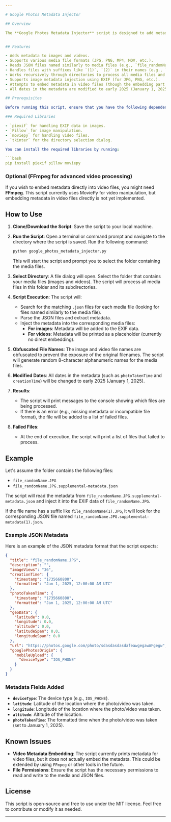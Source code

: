 ```yaml
---

# Google Photos Metadata Injector

## Overview

The **Google Photos Metadata Injector** script is designed to add metadata (such as geolocation, device type, and photo taken time) from JSON files to image and video files (e.g., JPG, MP4, MOV). It processes media files by reading metadata from associated `.json` files and injects it into the media files (EXIF metadata for images and a custom tag for videos). The script works recursively across directories, allowing you to process an entire folder structure.


## Features

- Adds metadata to images and videos.
- Supports various media file formats (JPG, PNG, MP4, MOV, etc.).
- Reads JSON files named similarly to media files (e.g., `file_randomName.JPG.supplemental-metadata.json`).
- Handles files with suffixes like `(1)`, `(2)` in their names (e.g., `file_randomName(1).JPG` and `file_randomName.JPG.supplemental-metadata(1).json`).
- Works recursively through directories to process all media files and matching JSON files.
- Supports image metadata injection using EXIF (for JPG, PNG, etc.).
- Attempts to embed metadata in video files (though the embedding part is a placeholder for future implementation).
- All dates in the metadata are modified to early 2025 (January 1, 2025).

## Prerequisites

Before running this script, ensure that you have the following dependencies installed:

### Required Libraries

- `piexif` for handling EXIF data in images.
- `Pillow` for image manipulation.
- `moviepy` for handling video files.
- `tkinter` for the directory selection dialog.

You can install the required libraries by running:

```bash
pip install piexif pillow moviepy
```

### Optional (FFmpeg for advanced video processing)
If you wish to embed metadata directly into video files, you might need **FFmpeg**. This script currently uses MoviePy for video manipulation, but embedding metadata in video files directly is not yet implemented.

## How to Use

1. **Clone/Download the Script**:
   Save the script to your local machine.

2. **Run the Script**:
   Open a terminal or command prompt and navigate to the directory where the script is saved. Run the following command:

   ```bash
   python google_photos_metadata_injector.py
   ```

   This will start the script and prompt you to select the folder containing the media files.

3. **Select Directory**:
   A file dialog will open. Select the folder that contains your media files (images and videos). The script will process all media files in this folder and its subdirectories.

4. **Script Execution**:
   The script will:
   - Search for the matching `.json` files for each media file (looking for files named similarly to the media file).
   - Parse the JSON files and extract metadata.
   - Inject the metadata into the corresponding media files:
     - **For images**: Metadata will be added to the EXIF data.
     - **For videos**: Metadata will be printed as a placeholder (currently no direct embedding).

5. **Obfuscated File Names**:
   The image and video file names are obfuscated to prevent the exposure of the original filenames. The script will generate random 8-character alphanumeric names for the media files.

6. **Modified Dates**:
   All dates in the metadata (such as `photoTakenTime` and `creationTime`) will be changed to early 2025 (January 1, 2025).

7. **Results**:
   - The script will print messages to the console showing which files are being processed.
   - If there is an error (e.g., missing metadata or incompatible file format), the file will be added to a list of failed files.

8. **Failed Files**:
   - At the end of execution, the script will print a list of files that failed to process.

## Example

Let's assume the folder contains the following files:

- `file_randomName.JPG`
- `file_randomName.JPG.supplemental-metadata.json`

The script will read the metadata from `file_randomName.JPG.supplemental-metadata.json` and inject it into the EXIF data of `file_randomName.JPG`.

If the file name has a suffix like `file_randomName(1).JPG`, it will look for the corresponding JSON file named `file_randomName.JPG.supplemental-metadata(1).json`.

### Example JSON Metadata

Here is an example of the JSON metadata format that the script expects:

```json
{
  "title": "file_randomName.JPG",
  "description": "",
  "imageViews": "36",
  "creationTime": {
    "timestamp": "1735660800",
    "formatted": "Jan 1, 2025, 12:00:00 AM UTC"
  },
  "photoTakenTime": {
    "timestamp": "1735660800",
    "formatted": "Jan 1, 2025, 12:00:00 AM UTC"
  },
  "geoData": {
    "latitude": 0.0,
    "longitude": 0.0,
    "altitude": 0.0,
    "latitudeSpan": 0.0,
    "longitudeSpan": 0.0
  },
  "url": "https://photos.google.com/photo/sdasdasdasdafeawgegawAFgegw",
  "googlePhotosOrigin": {
    "mobileUpload": {
      "deviceType": "IOS_PHONE"
    }
  }
}
```

### Metadata Fields Added

- **`deviceType`**: The device type (e.g., `IOS_PHONE`).
- **`latitude`**: Latitude of the location where the photo/video was taken.
- **`longitude`**: Longitude of the location where the photo/video was taken.
- **`altitude`**: Altitude of the location.
- **`photoTakenTime`**: The formatted time when the photo/video was taken (set to January 1, 2025).

## Known Issues

- **Video Metadata Embedding**: The script currently prints metadata for video files, but it does not actually embed the metadata. This could be extended by using `FFmpeg` or other tools in the future.
- **File Permissions**: Ensure the script has the necessary permissions to read and write to the media and JSON files.

## License

This script is open-source and free to use under the MIT license. Feel free to contribute or modify it as needed.

---
```

